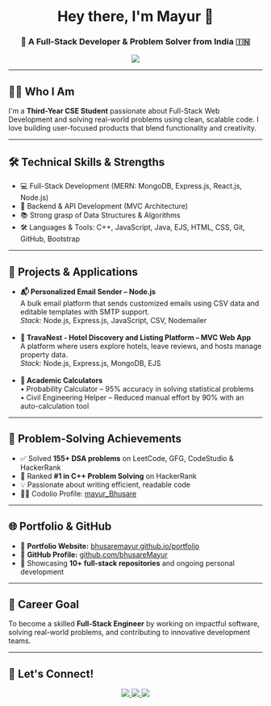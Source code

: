 <h1 align="center">Hey there, I'm Mayur 👋</h1>
<h3 align="center">🚀 A Full-Stack Developer & Problem Solver from India 🇮🇳</h3>

<p align="center">
  <img src="https://readme-typing-svg.herokuapp.com/?lines=MERN+Stack+Developer;155%2B+DSA+Problems+Solved;Competitive+Programmer;Clean+%26+Scalable+Code+Enthusiast;Problem+Solver+%7C+Logic+Builder;Learning+by+Building+Real-World+Projects&center=true&width=700&height=45&color=1DD3B0&vCenter=true&size=22">
</p>



---

## 👨‍💻 Who I Am

<p>
I'm a <strong>Third-Year CSE Student</strong> passionate about Full-Stack Web Development and solving real-world problems using clean, scalable code. I love building user-focused products that blend functionality and creativity.
</p>

---

## 🛠️ Technical Skills & Strengths

<ul>
  <li>💻 Full-Stack Development (MERN: MongoDB, Express.js, React.js, Node.js)</li>
  <li>🧩 Backend & API Development (MVC Architecture)</li>
  <li>📚 Strong grasp of Data Structures & Algorithms</li>
  <li>🛠️ Languages & Tools: C++, JavaScript, Java, EJS, HTML, CSS, Git, GitHub, Bootstrap</li>
</ul>

---

## 🚀 Projects & Applications

<ul>
  <li>
    <strong>📬 Personalized Email Sender – Node.js</strong><br/>
    A bulk email platform that sends customized emails using CSV data and editable templates with SMTP support.<br/>
    <em>Stack:</em> Node.js, Express.js, JavaScript, CSV, Nodemailer
  </li><br/>
  <li>
    <strong>🏨 TravaNest - Hotel Discovery and Listing Platform – MVC Web App</strong><br/>
    A platform where users explore hotels, leave reviews, and hosts manage property data.<br/>
    <em>Stack:</em> Node.js, Express.js, MongoDB, EJS
  </li><br/>
  <li>
    <strong>🧮 Academic Calculators</strong><br/>
    • Probability Calculator – 95% accuracy in solving statistical problems<br/>
    • Civil Engineering Helper – Reduced manual effort by 90% with an auto-calculation tool
  </li>
</ul>

---

## 🧠 Problem-Solving Achievements

<ul>
  <li>✅ Solved <strong>155+ DSA problems</strong> on LeetCode, GFG, CodeStudio & HackerRank</li>
  <li>🏅 Ranked <strong>#1 in C++ Problem Solving</strong> on HackerRank</li>
  <li>💡 Passionate about writing efficient, readable code</li>
  <li>🧑‍💼 Codolio Profile: <a href="https://codolio.com/profile/mayur_Bhusare">mayur_Bhusare</a></li>
</ul>

---

## 🌐 Portfolio & GitHub

<ul>
  <li>📌 <strong>Portfolio Website:</strong> <a href="https://bhusaremayur.github.io/portfolio/">bhusaremayur.github.io/portfolio</a></li>
  <li>📂 <strong>GitHub Profile:</strong> <a href="https://github.com/bhusareMayur">github.com/bhusareMayur</a></li>
  <li>📁 Showcasing <strong>10+ full-stack repositories</strong> and ongoing personal development</li>
</ul>

---

## 🎯 Career Goal

<p>
To become a skilled <strong>Full-Stack Engineer</strong> by working on impactful software, solving real-world problems, and contributing to innovative development teams.
</p>

---

## 🤝 Let's Connect!

<p align="center">
  <a href="https://www.linkedin.com/in/mayur-bhusare/" target="_blank">
    <img src="https://img.shields.io/badge/LinkedIn-blue?style=for-the-badge&logo=linkedin">
  </a>
  <a href="mailto:mayurbhusare8262@gmail.com">
    <img src="https://img.shields.io/badge/Email-red?style=for-the-badge&logo=gmail">
  </a>
  <a href="https://bhusaremayur.github.io/portfolio/" target="_blank">
    <img src="https://img.shields.io/badge/Portfolio-black?style=for-the-badge&logo=web">
  </a>
</p>
